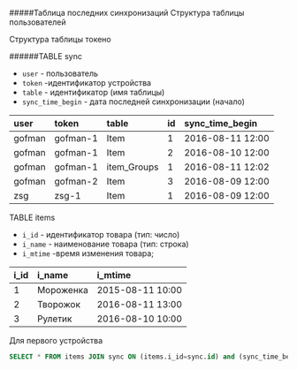 
#####Таблица последних синхронизаций
Структура таблицы пользователей

Структура таблицы токено

######TABLE sync

- `user` - пользователь
- `token` -идентификатор устройства
- `table` - идентификатор (имя таблицы)
- `sync_time_begin` - дата последней синхронизации (начало)

| user    | token    | table          | id      | sync_time_begin |
| :------ | :------- | :------        | :------ | :-------------- |
| gofman  | gofman-1 | Item           | 1       | 2016-08-11 12:00|
| gofman  | gofman-1 | Item           | 2       | 2016-08-10 12:00|
| gofman  | gofman-1 | item_Groups    | 1       | 2016-08-11 12:02|
| gofman  | gofman-2 | Item           | 3       | 2016-08-09 12:00|
| zsg     | zsg-1    | Item           | 1       | 2016-08-09 12:00|

TABLE items
- `i_id` - идентификатор товара (тип: число)
- `i_name` - наименование товара (тип: строка)
- `i_mtime` -время изменения товара;

| i_id    | i_name         |i_mtime          |
| :------ | :------------- |:--------------- |
| 1       | Мороженка      |2015-08-11 10:00 |
| 2       | Творожок       |2016-08-11 13:00 |
| 3       | Рулетик        |2016-08-10 10:00 |

Для первого устройства
```SQL
SELECT * FROM items JOIN sync ON (items.i_id=sync.id) and (sync_time_begin < i_mtime) WHERE token='gofman-1' and table= 'Item';
```
